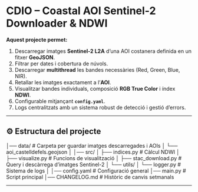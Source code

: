 # CDIO – Coastal AOI Sentinel-2 Downloader & NDWI

**Aquest projecte permet:**

1. Descarregar imatges **Sentinel-2 L2A** d’una AOI costanera definida en un fitxer **GeoJSON**.  
2. Filtrar per dates i cobertura de núvols.  
3. Descarregar **multithread** les bandes necessàries (Red, Green, Blue, NIR).  
4. Retallar les imatges exactament a l’**AOI**.  
5. Visualitzar bandes individuals, composició **RGB True Color** i índex **NDWI**.  
6. Configurable mitjançant **`config.yaml`**.  
7. Logs centralitzats amb un sistema robust de detecció i gestió d’errors.  

---

## ⚙️ Estructura del projecte
│── data/ # Carpeta per guardar imatges descarregades i AOIs
│ └── aoi_castelldefels.geojson
│
│── src/
│ ├── indices.py # Càlcul NDWI
│ ├── visualize.py # Funcions de visualització
│ ├── stac_download.py # Query i descàrrega d’imatges Sentinel-2
│ └── utils/
│ └── logger.py # Sistema de logs
│
│── config.yaml # Configuració general
│── main.py # Script principal
│── CHANGELOG.md # Històric de canvis setmanals


---
